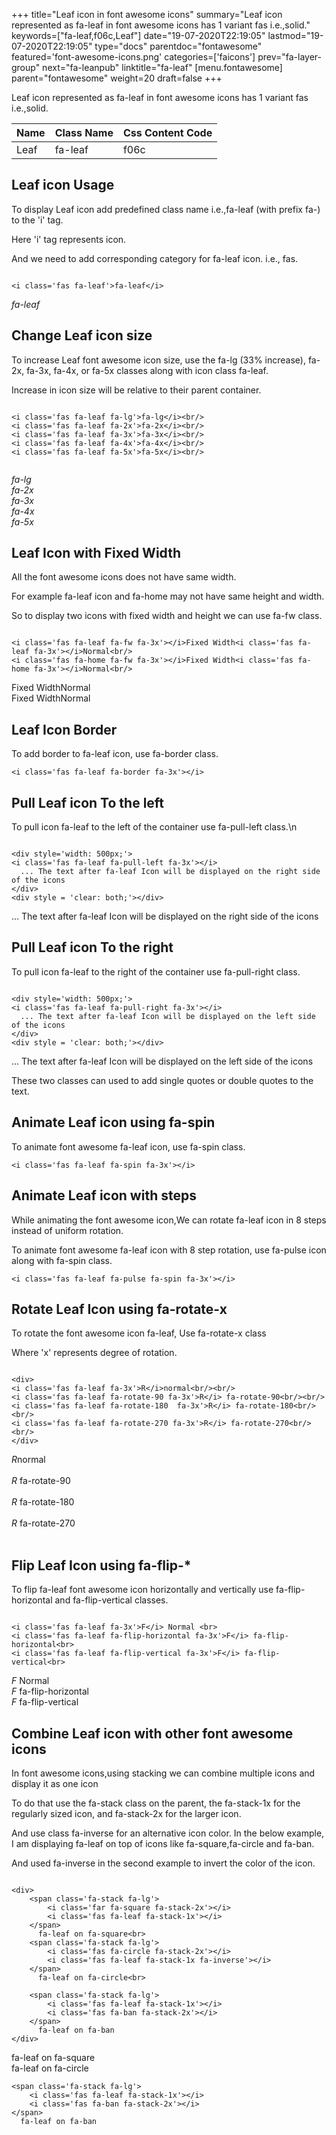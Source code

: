 +++
title="Leaf icon in font awesome icons"
summary="Leaf icon represented as fa-leaf in font awesome icons has 1 variant fas i.e.,solid."
keywords=["fa-leaf,f06c,Leaf"]
date="19-07-2020T22:19:05"
lastmod="19-07-2020T22:19:05"
type="docs"
parentdoc="fontawesome"
featured='font-awesome-icons.png'
categories=['faicons']
prev="fa-layer-group"
next="fa-leanpub"
linktitle="fa-leaf"
[menu.fontawesome]
parent="fontawesome"
weight=20
draft=false
+++


Leaf icon represented as fa-leaf in font awesome icons has 1 variant fas i.e.,solid.

<div class='table-responsive'><table class='table'><thead><tr><th>Name</th><th>Class Name</th><th>Css Content Code</th></tr></thead><tbody><tr><td>Leaf</td><td>fa-leaf</td><td>f06c</td></tr></tbody></table></div>



## Leaf icon Usage

To display Leaf icon add predefined class name i.e.,fa-leaf (with prefix fa-) to the 'i' tag.

Here 'i' tag represents icon.

And we need to add corresponding category for fa-leaf icon. i.e., fas.


```

<i class='fas fa-leaf'>fa-leaf</i>
```

<i class='fas fa-leaf'>fa-leaf</i>




## Change Leaf icon size
To increase Leaf font awesome icon size, use the fa-lg (33% increase), fa-2x, fa-3x, fa-4x, or fa-5x classes along with icon class fa-leaf.

Increase in icon size will be relative to their parent container. 

```

<i class='fas fa-leaf fa-lg'>fa-lg</i><br/>
<i class='fas fa-leaf fa-2x'>fa-2x</i><br/>
<i class='fas fa-leaf fa-3x'>fa-3x</i><br/>
<i class='fas fa-leaf fa-4x'>fa-4x</i><br/>
<i class='fas fa-leaf fa-5x'>fa-5x</i><br/>
            
```

<i class='fas fa-leaf fa-lg'>fa-lg</i><br/>
<i class='fas fa-leaf fa-2x'>fa-2x</i><br/>
<i class='fas fa-leaf fa-3x'>fa-3x</i><br/>
<i class='fas fa-leaf fa-4x'>fa-4x</i><br/>
<i class='fas fa-leaf fa-5x'>fa-5x</i><br/>
            



## Leaf Icon with Fixed Width 

All the font awesome icons does not have same width.

For example fa-leaf icon and fa-home may not have same height and width.

So to display two icons with fixed width and height we can use fa-fw class.


```

<i class='fas fa-leaf fa-fw fa-3x'></i>Fixed Width<i class='fas fa-leaf fa-3x'></i>Normal<br/>
<i class='fas fa-home fa-fw fa-3x'></i>Fixed Width<i class='fas fa-home fa-3x'></i>Normal<br/>
```

<i class='fas fa-leaf fa-fw fa-3x'></i>Fixed Width<i class='fas fa-leaf fa-3x'></i>Normal<br/>
<i class='fas fa-home fa-fw fa-3x'></i>Fixed Width<i class='fas fa-home fa-3x'></i>Normal<br/>



## Leaf Icon Border 

To add border to fa-leaf icon, use fa-border class.


```
<i class='fas fa-leaf fa-border fa-3x'></i>

```
<i class='fas fa-leaf fa-border fa-3x'></i>





## Pull Leaf icon To the left

To pull icon fa-leaf to the left of the container use fa-pull-left class.\n

```

<div style='width: 500px;'>
<i class='fas fa-leaf fa-pull-left fa-3x'></i>
  ... The text after fa-leaf Icon will be displayed on the right side of the icons
</div>
<div style = 'clear: both;'></div>
```

<div style='width: 500px;'>
<i class='fas fa-leaf fa-pull-left fa-3x'></i>
  ... The text after fa-leaf Icon will be displayed on the right side of the icons
</div>
<div style = 'clear: both;'></div>




## Pull Leaf icon To the right
To pull icon fa-leaf to the right of the container use fa-pull-right class.

```

<div style='width: 500px;'>
<i class='fas fa-leaf fa-pull-right fa-3x'></i>
  ... The text after fa-leaf Icon will be displayed on the left side of the icons
</div>
<div style = 'clear: both;'></div>
```

<div style='width: 500px;'>
<i class='fas fa-leaf fa-pull-right fa-3x'></i>
  ... The text after fa-leaf Icon will be displayed on the left side of the icons
</div>
<div style = 'clear: both;'></div>

These two classes can used to add single quotes or double quotes to the text.


## Animate Leaf icon using fa-spin
To animate font awesome fa-leaf icon, use fa-spin class.

```
<i class='fas fa-leaf fa-spin fa-3x'></i>
```
<i class='fas fa-leaf fa-spin fa-3x'></i>




## Animate Leaf icon with steps
While animating the font awesome icon,We can rotate fa-leaf icon in 8 steps instead of uniform rotation.

To animate font awesome fa-leaf icon with 8 step rotation, use fa-pulse icon along with fa-spin class.


```
<i class='fas fa-leaf fa-pulse fa-spin fa-3x'></i>

```
<i class='fas fa-leaf fa-pulse fa-spin fa-3x'></i>





## Rotate Leaf Icon using fa-rotate-x
To rotate the font awesome icon fa-leaf, Use fa-rotate-x class

Where 'x' represents degree of rotation.


```

<div>
<i class='fas fa-leaf fa-3x'>R</i>normal<br/><br/>
<i class='fas fa-leaf fa-rotate-90 fa-3x'>R</i> fa-rotate-90<br/><br/> 
<i class='fas fa-leaf fa-rotate-180  fa-3x'>R</i> fa-rotate-180<br/><br/> 
<i class='fas fa-leaf fa-rotate-270 fa-3x'>R</i> fa-rotate-270<br/><br/>
</div>
```

<div>
<i class='fas fa-leaf fa-3x'>R</i>normal<br/><br/>
<i class='fas fa-leaf fa-rotate-90 fa-3x'>R</i> fa-rotate-90<br/><br/> 
<i class='fas fa-leaf fa-rotate-180  fa-3x'>R</i> fa-rotate-180<br/><br/> 
<i class='fas fa-leaf fa-rotate-270 fa-3x'>R</i> fa-rotate-270<br/><br/>
</div>




## Flip Leaf Icon using fa-flip-*
To flip fa-leaf font awesome icon horizontally and vertically use fa-flip-horizontal and fa-flip-vertical classes. 

```

<i class='fas fa-leaf fa-3x'>F</i> Normal <br>
<i class='fas fa-leaf fa-flip-horizontal fa-3x'>F</i> fa-flip-horizontal<br>
<i class='fas fa-leaf fa-flip-vertical fa-3x'>F</i> fa-flip-vertical<br>
```

<i class='fas fa-leaf fa-3x'>F</i> Normal <br>
<i class='fas fa-leaf fa-flip-horizontal fa-3x'>F</i> fa-flip-horizontal<br>
<i class='fas fa-leaf fa-flip-vertical fa-3x'>F</i> fa-flip-vertical<br>




## Combine Leaf icon with other font awesome icons
In font awesome icons,using stacking we can combine multiple icons and display it as one icon 

To do that use the fa-stack class on the parent, the fa-stack-1x for the regularly sized icon, and fa-stack-2x for the larger icon.

And use class fa-inverse for an alternative icon color. 
In the below example, I am displaying fa-leaf on top of icons like fa-square,fa-circle and fa-ban.

And used fa-inverse in the second example to invert the color of the icon.

```

<div>
    <span class='fa-stack fa-lg'>
        <i class='far fa-square fa-stack-2x'></i>
        <i class='fas fa-leaf fa-stack-1x'></i>
    </span>
      fa-leaf on fa-square<br>
    <span class='fa-stack fa-lg'>
        <i class='fas fa-circle fa-stack-2x'></i>
        <i class='fas fa-leaf fa-stack-1x fa-inverse'></i>
    </span>
      fa-leaf on fa-circle<br>

    <span class='fa-stack fa-lg'>
        <i class='fas fa-leaf fa-stack-1x'></i>
        <i class='fas fa-ban fa-stack-2x'></i>
    </span>
      fa-leaf on fa-ban
</div>
```

<div>
    <span class='fa-stack fa-lg'>
        <i class='far fa-square fa-stack-2x'></i>
        <i class='fas fa-leaf fa-stack-1x'></i>
    </span>
      fa-leaf on fa-square<br>
    <span class='fa-stack fa-lg'>
        <i class='fas fa-circle fa-stack-2x'></i>
        <i class='fas fa-leaf fa-stack-1x fa-inverse'></i>
    </span>
      fa-leaf on fa-circle<br>

    <span class='fa-stack fa-lg'>
        <i class='fas fa-leaf fa-stack-1x'></i>
        <i class='fas fa-ban fa-stack-2x'></i>
    </span>
      fa-leaf on fa-ban
</div>






